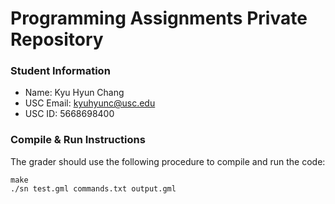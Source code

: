 # Programming Assignments Private Repository
### Student Information
  + Name: Kyu Hyun Chang
  + USC Email: kyuhyunc@usc.edu
  + USC ID: 5668698400

### Compile & Run Instructions
The grader should use the following procedure to compile and run the code:
```shell
make
./sn test.gml commands.txt output.gml
```
